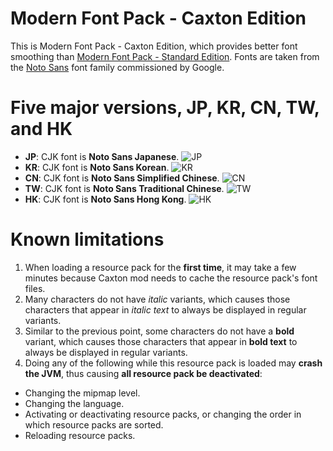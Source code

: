 # Modern Font Pack - Caxton Edition  
This is Modern Font Pack - Caxton Edition, which provides better font smoothing than [Modern Font Pack - Standard Edition](https://github.com/YutaYamamoto212/ModernFontPack). Fonts are taken from the [Noto Sans](https://fonts.google.com/noto/specimen/Noto+Sans) font family commissioned by Google.  

# Five major versions, JP, KR, CN, TW, and HK  
- **JP**: CJK font is **Noto Sans Japanese**.
  ![JP](https://github.com/YutaYamamoto212/ModernFontPack-Caxton/assets/91775602/43a17d63-1acf-4ec1-8f56-661f87714265)
- **KR**: CJK font is **Noto Sans Korean**.
  ![KR](https://github.com/YutaYamamoto212/ModernFontPack-Caxton/assets/91775602/158e7c08-4101-4656-a7e8-ae61a6443872)
- **CN**: CJK font is **Noto Sans Simplified Chinese**.
  ![CN](https://github.com/YutaYamamoto212/ModernFontPack-Caxton/assets/91775602/3788d254-d1af-4a92-8cf8-559a5319cdcc)
- **TW**: CJK font is **Noto Sans Traditional Chinese**.
  ![TW](https://github.com/YutaYamamoto212/ModernFontPack-Caxton/assets/91775602/192c9d4c-9a92-4baa-863f-2eba02939502)
- **HK**: CJK font is **Noto Sans Hong Kong**.
  ![HK](https://github.com/YutaYamamoto212/ModernFontPack-Caxton/assets/91775602/1605e43f-eaf0-48bb-97da-872aff5dfbbc)

# Known limitations  
1. When loading a resource pack for the **first time**, it may take a few minutes because Caxton mod needs to cache the resource pack's font files.  
2. Many characters do not have *italic* variants, which causes those characters that appear in *italic text* to always be displayed in regular variants.  
3. Similar to the previous point, some characters do not have a **bold** variant, which causes those characters that appear in **bold text** to always be displayed in regular variants.  
4. Doing any of the following while this resource pack is loaded may **crash the JVM**, thus causing **all resource pack be deactivated**:  
  - Changing the mipmap level.  
  - Changing the language.  
  - Activating or deactivating resource packs, or changing the order in which resource packs are sorted.  
  - Reloading resource packs.  
